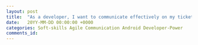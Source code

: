 ```yaml
---
layout: post
title:  "As a developer, I want to communicate effectively on my tickets, so that I can bring transparency to my work"
date:   20YY-MM-DD 00:00:00 +0000
categories: Soft-skills Agile Communication Android Developer-Power
comments_id:
---
```


<!--
In this session, I will discuss the power of using tickets as a communication tool:

### How to spot a quagmire

1. What are the "ticket-smells" for which we need to look out?
2. Refinement is not just a meeting, it's a practice
3. Understanding the source of the ticket

### Create a to-do list

1. Showing your progress
2. Jira table hacks
3. Organise the list

### Failing fast

1. Speak their language (The power of blocking)
2. Mention people
3. Go beyond the board

### Keep commenting

1. Make comments at small milestones
2. Add attachments as evidence

-->
<!--
Take back power as a developers

Prevent "Jira pong"

Keep team informed

Tools: adb shell, scripts, scrcpy



If it annoys you as a developer, it's going to annoy your users


-->
